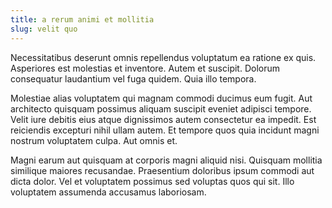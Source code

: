 ```yaml
---
title: a rerum animi et mollitia
slug: velit quo
---
```


Necessitatibus deserunt omnis repellendus voluptatum ea ratione ex quis. Asperiores est molestias et inventore. Autem et suscipit. Dolorum consequatur laudantium vel fuga quidem. Quia illo tempora.

Molestiae alias voluptatem qui magnam commodi ducimus eum fugit. Aut architecto quisquam possimus aliquam suscipit eveniet adipisci tempore. Velit iure debitis eius atque dignissimos autem consectetur ea impedit. Est reiciendis excepturi nihil ullam autem. Et tempore quos quia incidunt magni nostrum voluptatem culpa. Aut omnis et.

Magni earum aut quisquam at corporis magni aliquid nisi. Quisquam mollitia similique maiores recusandae. Praesentium doloribus ipsum commodi aut dicta dolor. Vel et voluptatem possimus sed voluptas quos qui sit. Illo voluptatem assumenda accusamus laboriosam.
